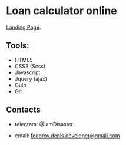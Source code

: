 # Loan calculator online

[Landing Page](https://denis-developer.github.io/onlineCalc/).

## Tools:

- HTML5
- CSS3 (Scss)
- Javascript
- Jquery (ajax)
- Gulp
- Git

## Contacts

- telegram: @IamDisaster

- email: fedorov.denis.developer@gmail.com

